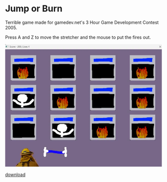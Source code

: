 # Jump or Burn

Terrible game made for gamedev.net's 3 Hour Game Development Contest 2005.

Press A and Z to move the stretcher and the mouse to put the fires out.

![jump or burn](jumporburn.webp)

[download](jumporburn.rar)
